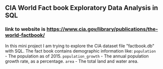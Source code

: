 ## CIA World Fact book Exploratory Data Analysis in SQL
### link to website is https://www.cia.gov/library/publications/the-world-factbook/
In this mini project I am trying to explore the CIA dataset file "factbook.db" with SQL.
The fact book contains demographic information like:
`population` - The population as of 2015.
`population_growth` - The annual population growth rate, as a percentage.
`area` - The total land and water area.
